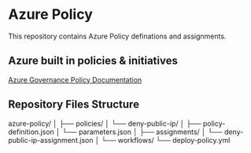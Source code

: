 # Azure Policy

This repository contains Azure Policy definations and assignments.

## Azure built in policies & initiatives

[Azure Governance Policy Documentation](https://learn.microsoft.com/en-us/azure/governance/policy/)

## Repository Files Structure

azure-policy/
│
├── policies/
│   └── deny-public-ip/
│       ├── policy-definition.json
│       └── parameters.json
│
├── assignments/
│   └── deny-public-ip-assignment.json
│
└── workflows/
    └── deploy-policy.yml
